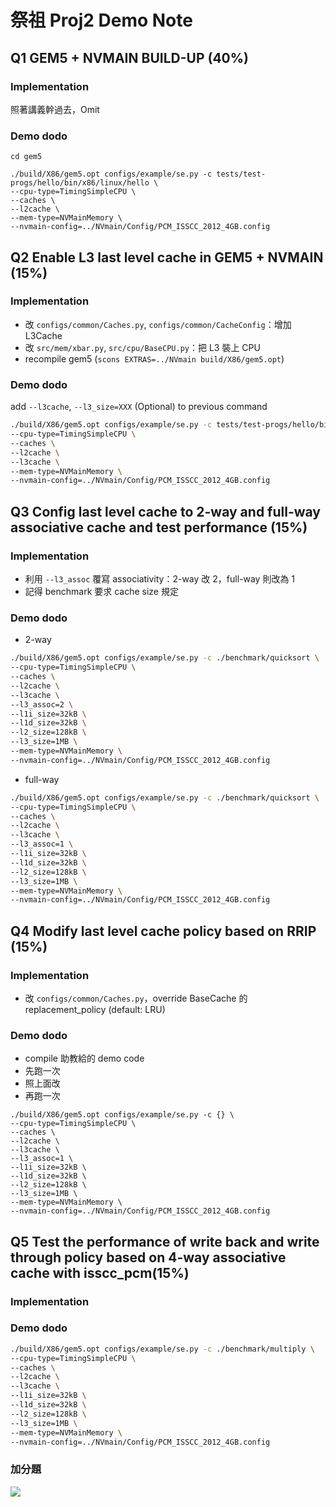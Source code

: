 # 祭祖 Proj2 Demo Note

## Q1 GEM5 + NVMAIN BUILD-UP (40%)

### Implementation
照著講義幹過去，Omit

### Demo dodo
```SH
cd gem5

./build/X86/gem5.opt configs/example/se.py -c tests/test-progs/hello/bin/x86/linux/hello \
--cpu-type=TimingSimpleCPU \
--caches \
--l2cache \
--mem-type=NVMainMemory \
--nvmain-config=../NVmain/Config/PCM_ISSCC_2012_4GB.config
```



## Q2 Enable L3 last level cache in GEM5 + NVMAIN (15%)

### Implementation
- 改 `configs/common/Caches.py`, `configs/common/CacheConfig`：增加 L3Cache
- 改 `src/mem/xbar.py`, `src/cpu/BaseCPU.py`：把 L3 裝上 CPU 
- recompile gem5 (`scons EXTRAS=../NVmain build/X86/gem5.opt`)

### Demo dodo
add `--l3cache`, `--l3_size=XXX` (Optional) to previous command

```sh
./build/X86/gem5.opt configs/example/se.py -c tests/test-progs/hello/bin/x86/linux/hello \
--cpu-type=TimingSimpleCPU \
--caches \
--l2cache \
--l3cache \
--mem-type=NVMainMemory \
--nvmain-config=../NVmain/Config/PCM_ISSCC_2012_4GB.config
```



## Q3 Config last level cache to 2-way and full-way associative cache and test performance (15%)

### Implementation
- 利用 `--l3_assoc` 覆寫 associativity：2-way 改 2，full-way 則改為 1 
- 記得 benchmark 要求 cache size 規定 

### Demo dodo
- 2-way 
```sh
./build/X86/gem5.opt configs/example/se.py -c ./benchmark/quicksort \
--cpu-type=TimingSimpleCPU \
--caches \
--l2cache \
--l3cache \
--l3_assoc=2 \
--l1i_size=32kB \
--l1d_size=32kB \
--l2_size=128kB \
--l3_size=1MB \
--mem-type=NVMainMemory \
--nvmain-config=../NVmain/Config/PCM_ISSCC_2012_4GB.config
```
- full-way
```sh
./build/X86/gem5.opt configs/example/se.py -c ./benchmark/quicksort \
--cpu-type=TimingSimpleCPU \
--caches \
--l2cache \
--l3cache \
--l3_assoc=1 \
--l1i_size=32kB \
--l1d_size=32kB \
--l2_size=128kB \
--l3_size=1MB \
--mem-type=NVMainMemory \
--nvmain-config=../NVmain/Config/PCM_ISSCC_2012_4GB.config
```



## Q4 Modify last level cache policy based on RRIP (15%)
### Implementation
- 改 `configs/common/Caches.py`，override BaseCache 的 replacement_policy (default: LRU)

### Demo dodo
- compile 助教給的 demo code
- 先跑一次
- 照上面改
- 再跑一次

```
./build/X86/gem5.opt configs/example/se.py -c {} \
--cpu-type=TimingSimpleCPU \
--caches \
--l2cache \
--l3cache \
--l3_assoc=1 \
--l1i_size=32kB \
--l1d_size=32kB \
--l2_size=128kB \
--l3_size=1MB \
--mem-type=NVMainMemory \
--nvmain-config=../NVmain/Config/PCM_ISSCC_2012_4GB.config
```


## Q5 Test the performance of write back and write through policy based on 4-way associative cache with isscc_pcm(15%)
### Implementation
 

### Demo dodo
```sh
./build/X86/gem5.opt configs/example/se.py -c ./benchmark/multiply \
--cpu-type=TimingSimpleCPU \
--caches \
--l2cache \
--l3cache \
--l1i_size=32kB \
--l1d_size=32kB \
--l2_size=128kB \
--l3_size=1MB \
--mem-type=NVMainMemory \
--nvmain-config=../NVmain/Config/PCM_ISSCC_2012_4GB.config
```


### 加分題
![](https://i.imgur.com/H9gsGb5.jpg)